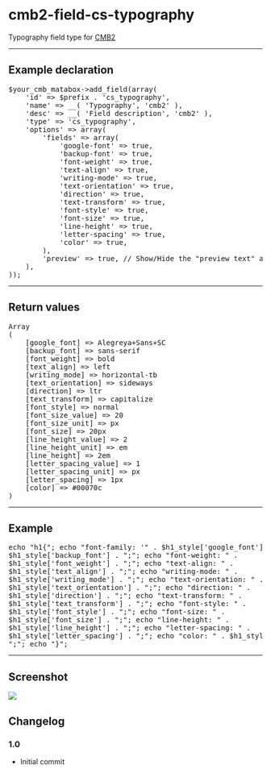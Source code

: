 # cmb2-field-cs-typography
Typography field type for <a href="https://github.com/CMB2/CMB2">CMB2</a>

<hr />

<h2>Example declaration</h2>
<pre>
$your_cmb_matabox->add_field(array(
	'id' => $prefix . 'cs_typography',			
	'name' => __( 'Typography', 'cmb2' ),
	'desc' => __( 'Field description', 'cmb2' ),
	'type' => 'cs_typography',
	'options' => array(
		'fields' => array(
			'google-font' => true,
			'backup-font' => true,
			'font-weight' => true,
			'text-align' => true,
			'writing-mode' => true,
			'text-orientation' => true,
			'direction' => true,
			'text-transform' => true,
			'font-style' => true,
			'font-size' => true,
			'line-height' => true,
			'letter-spacing' => true,
			'color' => true,
		),
		'preview' => true, // Show/Hide the "preview text" area
	),
));
</pre>

<hr />

<h2>Return values</h2>
<pre>
Array
(
    [google_font] => Alegreya+Sans+SC
    [backup_font] => sans-serif
    [font_weight] => bold
    [text_align] => left
    [writing_mode] => horizontal-tb
    [text_orientation] => sideways
    [direction] => ltr
    [text_transform] => capitalize
    [font_style] => normal
    [font_size_value] => 20
    [font_size_unit] => px
    [font_size] => 20px
    [line_height_value] => 2
    [line_height_unit] => em
    [line_height] => 2em
    [letter_spacing_value] => 1
    [letter_spacing_unit] => px
    [letter_spacing] => 1px
    [color] => #00070c
)
</pre>

<hr />

<h2>Example</h2>
<pre>
<?php
$h1_style = get_post_meta( get_the_ID(), 'your_field_id' );

echo "h1{";
    echo "font-family: '" . $h1_style['google_font'] . "', ". $h1_style['backup_font'] . ";";
    echo "font-weight: " . $h1_style['font_weight'] . ";";
    echo "text-align: " . $h1_style['text_align'] . ";";
    echo "writing-mode: " . $h1_style['writing_mode'] . ";";
    echo "text-orientation: " . $h1_style['text_orientation'] . ";";
    echo "direction: " . $h1_style['direction'] . ";";
    echo "text-transform: " . $h1_style['text_transform'] . ";";
    echo "font-style: " . $h1_style['font_style'] . ";";
    echo "font-size: " . $h1_style['font_size'] . ";";
    echo "line-height: " . $h1_style['line_height'] . ";";
    echo "letter-spacing: " . $h1_style['letter_spacing'] . ";";
    echo "color: " . $h1_style['color'] . ";";
echo "}";
</pre>

<hr />

<h2>Screenshot</h2>
<img src="https://github.com/codespacing/cmb2-field-cs-typography/blob/master/cmb2-cs-typography.png" />

<h2>Changelog</h2>

<h3>1.0</h3>
<ul><li>Initial commit</li></ul>
